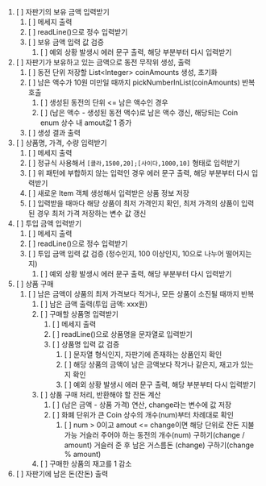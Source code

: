 1. [ ] 자판기의 보유 금액 입력받기
    1. [ ] 메세지 출력
    2. [ ] readLine()으로 정수 입력받기
    3. [ ] 보유 금액 입력 값 검증
        1. [ ] 예외 상황 발생시 에러 문구 출력, 해당 부분부터 다시 입력받기
2. [ ] 자판기가 보유하고 있는 금액으로 동전 무작위 생성, 출력
    1. [ ] 동전 단위 저장할 List<Integer\> coinAmounts 생성, 초기화
    2. [ ]  남은 액수가 10원 미만일 때까지 pickNumberInList(coinAmounts) 반복 호출
        1. [ ] 생성된 동전의 단위 <= 남은 액수인 경우
        2. [ ] (남은 액수 - 생성된 동전 액수)로 남은 액수 갱신, 해당되는 Coin enum 상수 내 amout값 1 증가
    3. [ ] 생성 결과 출력
3. [ ] 상품명, 가격, 수량 입력받기
    1. [ ] 메세지 출력
    2. [ ] 정규식 사용해서 ```[콜라,1500,20];[사이다,1000,10]``` 형태로 입력받기
    3. [ ] 위 패턴에 부합하지 않는 입력인 경우 에러 문구 출력, 해당 부분부터 다시 입력받기
    4. [ ] 새로운 Item 객체 생성해서 입력받은 상품 정보 저장
    5. [ ] 입력받을 때마다 해당 상품이 최저 가격인지 확인, 최저 가격의 상품이 입력된 경우 최저 가격 저장하는 변수 값 갱신
4.  [ ] 투입 금액 입력받기
    1. [ ] 메세지 출력
    2. [ ] readLine()으로 정수 입력받기
    3. [ ] 투입 금액 입력 값 검증 (정수인지, 100 이상인지, 10으로 나누어 떨어지는지)
        1. [ ] 예외 상황 발생시 에러 문구 출력, 해당 부분부터 다시 입력받기
5. [ ] 상품 구매
    1. [ ] 남은 금액이 상품의 최저 가격보다 적거나, 모든 상품이 소진될 때까지 반복
        1. [ ] 남은 금액 출력(투입 금액: xxx원)
        2. [ ] 구매할 상품명 입력받기
            1. [ ] 메세지 출력
            2. [ ] readLine()으로 상품명을 문자열로 입력받기
            3. [ ] 상품명 입력 값 검증
                1. [ ] 문자열 형식인지, 자판기에 존재하는 상품인지 확인
                2. [ ] 해당 상품의 금액이 남은 금액보다 작거나 같은지, 재고가 있는지 확인
                3. [ ] 예외 상황 발생시 에러 문구 출력, 해당 부분부터 다시 입력받기
        3. [ ] 상품 구매 처리, 반환해야 할 잔돈 계산
            1. [ ] (남은 금액 - 상품 가격) 연산, change라는 변수에 값 저장
            2. [ ] 화폐 단위가 큰 Coin 상수의 개수(num)부터 차례대로 확인
                1. [ ] num > 0이고 amout <= change이면 해당 단위로 잔돈 지불 가능
                   거슬러 주어야 하는 동전의 개수(num) 구하기(change / amount)
                   거슬러 준 후 남은 거스름돈 (change) 구하기(change % amount)
        4. [ ] 구매한 상품의 재고를 1 감소
6. [ ] 자판기에 남은 돈(잔돈) 출력